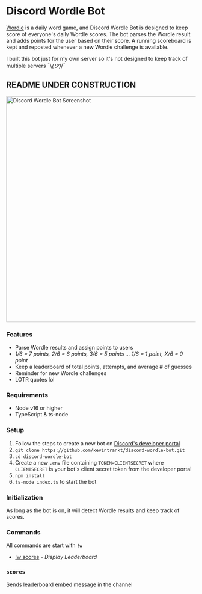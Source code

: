 # Discord Wordle Bot

[Wordle](https://www.powerlanguage.co.uk/wordle/) is a daily word game, and Discord Wordle Bot is designed to keep score of everyone's daily Wordle scores. The bot parses the Wordle result and adds points for the user based on their score. A running scoreboard is kept and reposted whenever a new Wordle challenge is available.

I built this bot just for my own server so it's not designed to keep track of multiple servers ¯\\_(ツ)_/¯

## README UNDER CONSTRUCTION

<img  src="https://raw.githubusercontent.com/kevintrankt/discord-wordle-bot/main/screenshot.jpg"  alt="Discord Wordle Bot Screenshot"  width="600"/>

### Features

- Parse Wordle results and assign points to users
-  *1/6 = 7 points, 2/6 = 6 points, 3/6 = 5 points ... 1/6 = 1 point, X/6 = 0 point*
- Keep a leaderboard of total points, attempts, and average # of guesses
- Reminder for new Wordle challenges
- LOTR quotes lol

### Requirements

- Node v16 or higher
- TypeScript & ts-node

### Setup
1. Follow the steps to create a new bot on [Discord's developer portal](https://discord.com/developers/applications)
2.  `git clone https://github.com/kevintrankt/discord-wordle-bot.git`
3.  `cd discord-wordle-bot`
4. Create a new `.env` file containing `TOKEN=CLIENTSECRET` where `CLIENTSECRET` is your bot's client secret token from the developer portal
5.  `npm install`
6.  `ts-node index.ts` to start the bot

 

### Initialization

As long as the bot is on, it will detect Wordle results and keep track of scores.

  

### Commands
All commands are start with `!w`
- [!w scores](#scores) - _Display Leaderboard_

### `scores`
Sends leaderboard embed message in the channel 